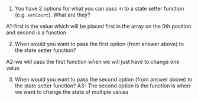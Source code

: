 1. You have 2 options for what you can pass in to a
   state setter function (e.g. `setCount`). What are they?
   
A1-first is the value which will be placed first in the array on the 0th position and second is a function

2. When would you want to pass the first option (from answer
   above) to the state setter function?

A2-we will pass the first function when we will just have to change one value

3. When would you want to pass the second option (from answer
   above) to the state setter function?
A3- The second option is the function is when we want to change the state of multiple values   

